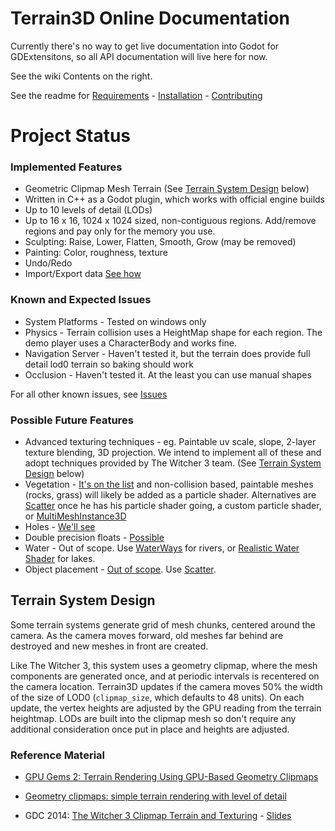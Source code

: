 # Terrain3D Online Documentation

Currently there's no way to get live documentation into Godot for GDExtensitons, so all API documentation will live here for now. 

See the wiki Contents on the right.

See the readme for [Requirements](https://github.com/outobugi/GDExtensionTerrain#requirements) - [Installation](https://github.com/outobugi/GDExtensionTerrain#installation--setup) - [Contributing](https://github.com/outobugi/GDExtensionTerrain#contributing)

# Project Status

### Implemented Features

* Geometric Clipmap Mesh Terrain (See [Terrain System Design](#terrain-system-design) below)
* Written in C++ as a Godot plugin, which works with official engine builds
* Up to 10 levels of detail (LODs)
* Up to 16 x 16, 1024 x 1024 sized, non-contiguous regions. Add/remove regions and pay only for the memory you use.
* Sculpting: Raise, Lower, Flatten, Smooth, Grow (may be removed)
* Painting: Color, roughness, texture
* Undo/Redo
* Import/Export data [See how](https://github.com/outobugi/GDExtensionTerrain/wiki/Importing-&-Exporting-Data)


### Known and Expected Issues
* System Platforms - Tested on windows only
* Physics - Terrain collision uses a HeightMap shape for each region. The demo player uses a CharacterBody and works fine.
* Navigation Server - Haven't tested it, but the terrain does provide full detail lod0 terrain so baking should work
* Occlusion - Haven't tested it. At the least you can use manual shapes

For all other known issues, see [Issues](https://github.com/outobugi/GDExtensionTerrain/issues)

### Possible Future Features
* Advanced texturing techniques - eg. Paintable uv scale, slope, 2-layer texture blending, 3D projection. We intend to implement all of these and adopt techniques provided by The Witcher 3 team. (See [Terrain System Design](#terrain-system-design) below)
* Vegetation - [It's on the list](https://github.com/outobugi/GDExtensionTerrain/issues/43) and non-collision based, paintable meshes (rocks, grass) will likely be added as a particle shader. Alternatives are [Scatter](https://github.com/HungryProton/scatter) once he has his particle shader going, a custom particle shader, or [MultiMeshInstance3D](https://docs.godotengine.org/en/stable/tutorials/3d/using_multi_mesh_instance.html)
* Holes - [We'll see](https://github.com/outobugi/GDExtensionTerrain/issues/60)
* Double precision floats - [Possible](https://github.com/outobugi/GDExtensionTerrain/issues/30)
* Water - Out of scope. Use [WaterWays](https://github.com/Arnklit/Waterways) for rivers, or [Realistic Water Shader](https://godotengine.org/asset-library/asset/343) for lakes.
* Object placement - [Out of scope](https://github.com/outobugi/GDExtensionTerrain/issues/47). Use [Scatter](https://github.com/HungryProton/scatter).


## Terrain System Design

Some terrain systems generate grid of mesh chunks, centered around the camera. As the camera moves forward, old meshes far behind are destroyed and new meshes in front are created.

Like The Witcher 3, this system uses a geometry clipmap, where the mesh components are generated once, and at periodic intervals is recentered on the camera location. Terrain3D updates if the camera moves 50% the width of the size of LOD0 (`clipmap_size`, which defaults to 48 units). On each update, the vertex heights are adjusted by the GPU reading from the terrain heightmap. LODs are built into the clipmap mesh so don't require any additional consideration once put in place and heights are adjusted.

### Reference Material
* [GPU Gems 2: Terrain Rendering Using GPU-Based Geometry Clipmaps](https://developer.nvidia.com/gpugems/gpugems2/part-i-geometric-complexity/chapter-2-terrain-rendering-using-gpu-based-geometry)

* [Geometry clipmaps: simple terrain rendering with level of detail](https://mikejsavage.co.uk/blog/geometry-clipmaps.html)

* GDC 2014: [The Witcher 3 Clipmap Terrain and Texturing](https://archive.org/details/GDC2014Gollent) - [Slides](https://ubm-twvideo01.s3.amazonaws.com/o1/vault/GDC2014/Presentations/Gollent_Marcin_Landscape_Creation_and.pdf)
